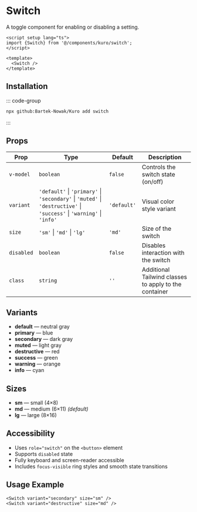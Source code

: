 # Switch

A toggle component for enabling or disabling a setting.

```vue
<script setup lang="ts">
import {Switch} from '@/components/kuro/switch';
</script>

<template>
  <Switch />
</template>
```

## Installation

::: code-group

```bash
npx github:Bartek-Nowak/Kuro add switch
```

:::

## Props

| Prop       | Type                                                                                                                  | Default     | Description                                           |
| ---------- | --------------------------------------------------------------------------------------------------------------------- | ----------- | ----------------------------------------------------- |
| `v-model`  | `boolean`                                                                                                             | `false`     | Controls the switch state (on/off)                    |
| `variant`  | `'default'` \| `'primary'` \| `'secondary'` \| `'muted'` \| `'destructive'` \| `'success'` \| `'warning'` \| `'info'` | `'default'` | Visual color style variant                            |
| `size`     | `'sm'` \| `'md'` \| `'lg'`                                                                                            | `'md'`      | Size of the switch                                    |
| `disabled` | `boolean`                                                                                                             | `false`     | Disables interaction with the switch                  |
| `class`    | `string`                                                                                                              | `''`        | Additional Tailwind classes to apply to the container |

## Variants

- **default** — neutral gray
- **primary** — blue
- **secondary** — dark gray
- **muted** — light gray
- **destructive** — red
- **success** — green
- **warning** — orange
- **info** — cyan

## Sizes

- **sm** — small (4×8)
- **md** — medium (6×11) _(default)_
- **lg** — large (8×16)

## Accessibility

- Uses `role="switch"` on the `<button>` element
- Supports `disabled` state
- Fully keyboard and screen-reader accessible
- Includes `focus-visible` ring styles and smooth state transitions

## Usage Example

```vue
<Switch variant="secondary" size="sm" />
<Switch variant="destructive" size="md" />
```
